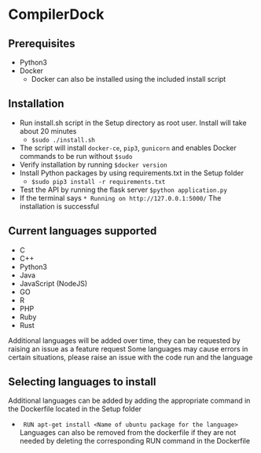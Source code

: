 # CompilerDock
## Prerequisites
* Python3
* Docker
  * Docker can also be installed using the included install script
## Installation
* Run install.sh script in the Setup directory as root user. Install will take about 20 minutes
  * ```$sudo ./install.sh ```
* The script will install ```docker-ce```, ```pip3```, ```gunicorn``` and enables Docker commands to be run without ```$sudo```
* Verify installation by running ```$docker version```
* Install Python packages by using requirements.txt in the Setup folder 
  * ```$sudo pip3 install -r requirements.txt```
* Test the API by running the flask server ```$python application.py```
* If the terminal says ```* Running on http://127.0.0.1:5000/``` The installation is successful

## Current languages supported 
* C
* C++
* Python3
* Java
* JavaScript (NodeJS)
* GO
* R
* PHP
* Ruby
* Rust

Additional languages will be added over time, they can be requested by raising an issue as a feature request
Some languages may cause errors in certain situations, please raise an issue with the code run and the language

## Selecting languages to install
Additional languages can be added by adding the appropriate command in the Dockerfile located in the Setup folder
* ``` RUN apt-get install <Name of ubuntu package for the language>```
Languages can also be removed from the dockerfile if they are not needed by deleting the corresponding RUN command in the Dockerfile

